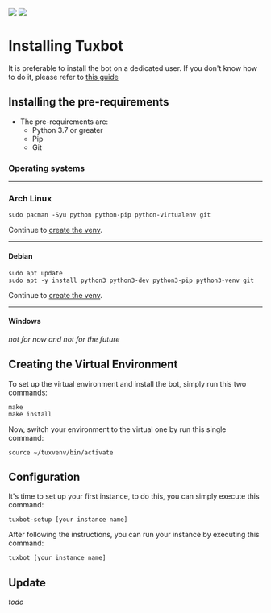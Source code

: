 ![](https://img.shields.io/badge/python-3.7%20%7C%203.8%20%7C%203.9%20%7C%203.10-%23007ec6)
![](https://img.shields.io/badge/dynamic/json?color=%23dfb317&label=issues&query=%24.open_issues_count&suffix=%20open&url=https%3A%2F%2Fgit.gnous.eu%2Fapi%2Fv1%2Frepos%2FGnousEU%2Ftuxbot-bot%2F)

# Installing Tuxbot

It is preferable to install the bot on a dedicated user. If you don't know how to do it, please refer to [this guide](https://www.digitalocean.com/community/tutorials/how-to-create-a-sudo-user-on-ubuntu-quickstart)

## Installing the pre-requirements

  - The pre-requirements are:
      - Python 3.7 or greater
      - Pip
      - Git

### Operating systems

-----

### Arch Linux

```shell script
sudo pacman -Syu python python-pip python-virtualenv git
```

Continue to [create the venv](#creating-the-virtual-environnement).

-----

#### Debian

```shell script
sudo apt update
sudo apt -y install python3 python3-dev python3-pip python3-venv git
```

Continue to [create the venv](#creating-the-virtual-environnement).

-----

#### Windows

*not for now and not for the future*


## Creating the Virtual Environment

To set up the virtual environment and install the bot, simply run this two commands:

```shell script
make
make install
```

Now, switch your environment to the virtual one by run this single command:
```shell script
source ~/tuxvenv/bin/activate
```

## Configuration

It's time to set up your first instance, to do this, you can simply execute this command:

```shell script
tuxbot-setup [your instance name]
```

After following the instructions, you can run your instance by executing this command:

```shell script
tuxbot [your instance name]
```


## Update

*todo*